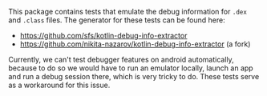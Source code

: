 This package contains tests that emulate the debug information for `.dex` and `.class` files. 
The generator for these tests can be found here:
- https://github.com/sfs/kotlin-debug-info-extractor
- https://github.com/nikita-nazarov/kotlin-debug-info-extractor (a fork)

Currently, we can't test debugger features on android automatically, because to do so we would have to run 
an emulator locally, launch an app and run a debug session there, which is very tricky to do. 
These tests serve as a workaround for this issue.  

